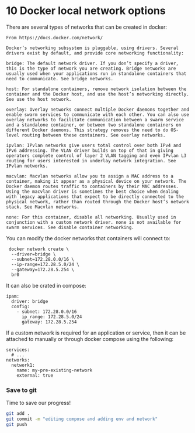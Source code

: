 # 10 Docker local network options

There are several types of networks that can be created in docker:

```
From https://docs.docker.com/network/

Docker’s networking subsystem is pluggable, using drivers. Several drivers exist by default, and provide core networking functionality:

bridge: The default network driver. If you don’t specify a driver, this is the type of network you are creating. Bridge networks are usually used when your applications run in standalone containers that need to communicate. See bridge networks.

host: For standalone containers, remove network isolation between the container and the Docker host, and use the host’s networking directly. See use the host network.

overlay: Overlay networks connect multiple Docker daemons together and enable swarm services to communicate with each other. You can also use overlay networks to facilitate communication between a swarm service and a standalone container, or between two standalone containers on different Docker daemons. This strategy removes the need to do OS-level routing between these containers. See overlay networks.

ipvlan: IPvlan networks give users total control over both IPv4 and IPv6 addressing. The VLAN driver builds on top of that in giving operators complete control of layer 2 VLAN tagging and even IPvlan L3 routing for users interested in underlay network integration. See IPvlan networks.

macvlan: Macvlan networks allow you to assign a MAC address to a container, making it appear as a physical device on your network. The Docker daemon routes traffic to containers by their MAC addresses. Using the macvlan driver is sometimes the best choice when dealing with legacy applications that expect to be directly connected to the physical network, rather than routed through the Docker host’s network stack. See Macvlan networks.

none: For this container, disable all networking. Usually used in conjunction with a custom network driver. none is not available for swarm services. See disable container networking.
```

You can modify the docker networks that containers will connect to:

```
 docker network create \
  --driver=bridge \
  --subnet=172.28.0.0/16 \
  --ip-range=172.28.5.0/24 \
  --gateway=172.28.5.254 \
  br0
``` 

It can also be crated in compose:

```
ipam:
  driver: bridge
  config:
    - subnet: 172.28.0.0/16
      ip_range: 172.28.5.0/24
      gateway: 172.28.5.254
```



If a custom network is required for an application or service, then it can be attached to manually or through docker compose using the following:

```
services:
  # ...
networks:
  network1:
    name: my-pre-existing-network
    external: true
```
### Save to git
Time to save our progress!
```bash
git add .
git commit -m "editing compose and adding env and network"
git push

```


